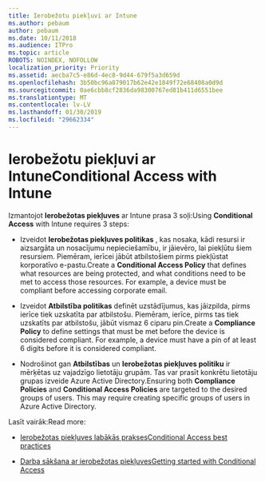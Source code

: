 ```yaml
---
title: Ierobežotu piekļuvi ar Intune
ms.author: pebaum
author: pebaum
ms.date: 10/11/2018
ms.audience: ITPro
ms.topic: article
ROBOTS: NOINDEX, NOFOLLOW
localization_priority: Priority
ms.assetid: aecba7c5-e86d-4ec8-9d44-679f5a3d659d
ms.openlocfilehash: 3b50bc96a879017b62e42e1849f72e68408a0d9d
ms.sourcegitcommit: 0ae6cbb8cf2836da98300767ed81b411d6551bee
ms.translationtype: MT
ms.contentlocale: lv-LV
ms.lasthandoff: 01/30/2019
ms.locfileid: "29662334"
---
```

# <a name="conditional-access-with-intune"></a><span data-ttu-id="0a21c-102">Ierobežotu piekļuvi ar Intune</span><span class="sxs-lookup"><span data-stu-id="0a21c-102">Conditional Access with Intune</span></span>

<span data-ttu-id="0a21c-103">Izmantojot **Ierobežotas piekļuves** ar Intune prasa 3 soļi:</span><span class="sxs-lookup"><span data-stu-id="0a21c-103">Using **Conditional Access** with Intune requires 3 steps:</span></span> 
  
- <span data-ttu-id="0a21c-p101">Izveidot **Ierobežotas piekļuves politikas** , kas nosaka, kādi resursi ir aizsargāta un nosacījumu nepieciešamību, ir jāievēro, lai piekļūtu šiem resursiem. Piemēram, ierīcei jābūt atbilstošiem pirms piekļūstat korporatīvo e-pastu.</span><span class="sxs-lookup"><span data-stu-id="0a21c-p101">Create a **Conditional Access Policy** that defines what resources are being protected, and what conditions need to be met to access those resources. For example, a device must be compliant before accessing corporate email.</span></span> 
    
- <span data-ttu-id="0a21c-p102">Izveidot **Atbilstība politikas** definēt uzstādījumus, kas jāizpilda, pirms ierīce tiek uzskatīta par atbilstošu. Piemēram, ierīce, pirms tas tiek uzskatīts par atbilstošu, jābūt vismaz 6 ciparu pin.</span><span class="sxs-lookup"><span data-stu-id="0a21c-p102">Create a **Compliance Policy** to define settings that must be met before the device is considered compliant. For example, a device must have a pin of at least 6 digits before it is considered compliant.</span></span> 
    
- <span data-ttu-id="0a21c-p103">Nodrošinot gan **Atbilstības** un **Ierobežotas piekļuves politiku** ir mērķētas uz vajadzīgo lietotāju grupām. Tas var prasīt konkrētu lietotāju grupas izveide Azure Active Directory.</span><span class="sxs-lookup"><span data-stu-id="0a21c-p103">Ensuring both **Compliance Policies** and **Conditional Access Policies** are targeted to the desired groups of users. This may require creating specific groups of users in Azure Active Directory.</span></span> 
    
<span data-ttu-id="0a21c-110">Lasīt vairāk:</span><span class="sxs-lookup"><span data-stu-id="0a21c-110">Read more:</span></span>
  
- [<span data-ttu-id="0a21c-111">Ierobežotas piekļuves labākās prakses</span><span class="sxs-lookup"><span data-stu-id="0a21c-111">Conditional Access best practices</span></span>](https://docs.microsoft.com/azure/active-directory/conditional-access/best-practices)
    
- [<span data-ttu-id="0a21c-112">Darba sākšana ar ierobežotas piekļuves</span><span class="sxs-lookup"><span data-stu-id="0a21c-112">Getting started with Conditional Access </span></span>](https://docs.microsoft.com/azure/active-directory/active-directory-conditional-access-azure-portal-get-started)
    


